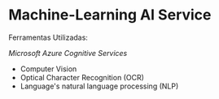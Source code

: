 # Machine-Learning AI Service 

Ferramentas Utilizadas:

  *Microsoft Azure Cognitive Services*

- Computer Vision
- Optical Character Recognition (OCR)
- Language's natural language processing (NLP)
  
